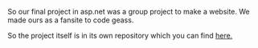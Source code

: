 <p>So our final project in asp.net was a group project to make a website. We made ours as a fansite to code geass. </p>
<p>So the project itself is in its  own repository which you can find <a href='https://github.com/Dmarabito/sa-it2030-fa24-fp-team-3-it2030-fa24-main'> here. </a></p>

